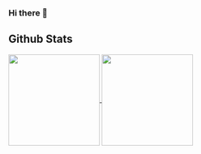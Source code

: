 ### Hi there 👋

## Github Stats

<a href="https://github.com/SZucchini/github-readme-stats">
  <picture>
    <source media="(prefers-color-scheme: dark)" srcset="https://github-readme-stats.vercel.app/api?username=SZucchini&theme=dark&show_icons=true&rank_icon=github&count_private=true">
    <img height=180 align="center">
  </picture>
</a>
<a href="https://github.com/SZucchini/convoychat">
  <picture>
    <source media="(prefers-color-scheme: dark)" srcset="https://github-readme-stats.vercel.app/api/top-langs/?username=SZucchini&theme=dark&layout=compact">
    <img height=180 align="center">
  </picture>
</a>

<!--
**SZucchini/SZucchini** is a ✨ _special_ ✨ repository because its `README.md` (this file) appears on your GitHub profile.

Here are some ideas to get you started:

- 🔭 I’m currently working on ...
- 🌱 I’m currently learning ...
- 👯 I’m looking to collaborate on ...
- 🤔 I’m looking for help with ...
- 💬 Ask me about ...
- 📫 How to reach me: ...
- 😄 Pronouns: ...
- ⚡ Fun fact: ...
-->
